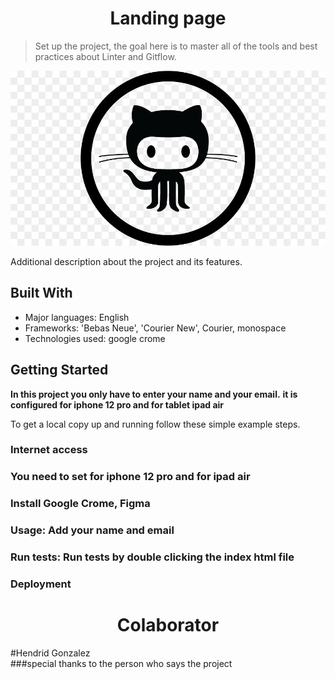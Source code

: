 
<h1 align="center">Landing page</h1>

> Set up the project, the goal here is to master all of the tools and best practices about Linter and Gitflow.

<img src="catgit.jpg" backgrount="black">

Additional description about the project and its features.

## Built With

- Major languages: English
- Frameworks: 'Bebas Neue', 'Courier New', Courier, monospace
- Technologies used: google crome

## Getting Started

**In this project you only have to enter your name and your email.**
**it is configured for iphone 12 pro and for tablet ipad air**

To get a local copy up and running follow these simple example steps.

### Internet access 

### You need to set for iphone 12 pro and for ipad air

### Install Google Crome, Figma

### Usage: Add your name and email

### Run tests: Run tests by double clicking the index html file

### Deployment

<h1 align="center">Colaborator</h1>
#Hendrid Gonzalez<br>
###special thanks to the person who says the project

